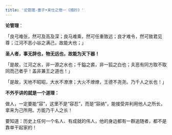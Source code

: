 ```yaml
---
title: '论管理-墨子•亲仕之卷一《摘抄》'
---
```

  
__论管理__：

「良弓难张，然可及高及深；良马难乘，然可任重致远；良才难令，然可致君见尊；江河不恶小谷之满己，故能大也；」  

**圣人者，事无辞也，物无远也，故能为天下器！**  

「是故，江河之水，非一源之水也；千鎰之裘，非一狐之白也；夫恶有同方取不取同而己者乎！盖非兼王之道也！」

「是故，天地不昭昭，大水不潦潦；大火不燎燎，王德不尧尧。乃千人之长也！」

__不外乎讲的就是一个道理：__

做人，一定要能“容”，这里不是“容忍”，而是“容纳”，能接受并利用他人之所长，拿来为己所用。方能乃千人之长！

要知道：历史上任何一个名人、有成就的伟人，他的身边都有一群追随者，都不是靠单干起家的！